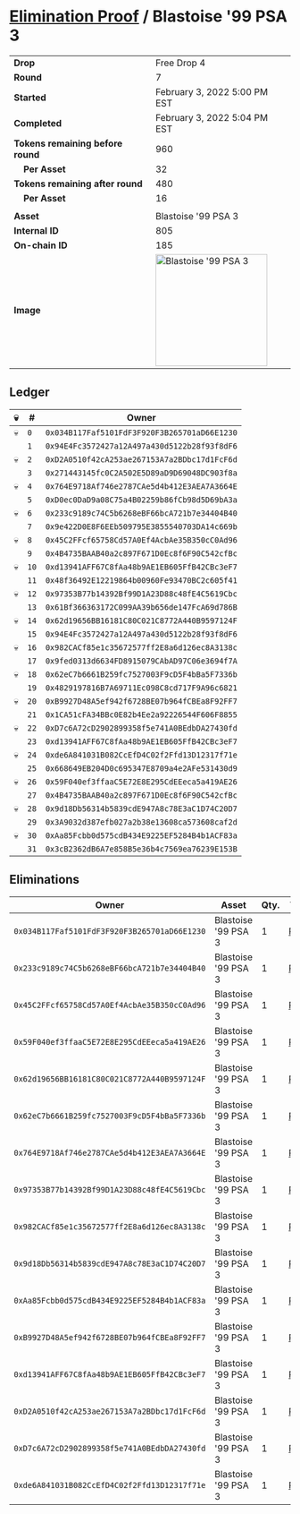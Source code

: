 # [Elimination Proof](./readme.md) / Blastoise &#039;99 PSA 3

|||
|---|---|
| **Drop** | Free Drop 4 |
| **Round** | 7 |
| **Started** | February 3, 2022 5:00 PM EST |
| **Completed** | February 3, 2022 5:04 PM EST |
| **Tokens remaining before round** | 960 |
| **&nbsp;&nbsp;&nbsp;&nbsp;Per Asset** | 32 |
| **Tokens remaining after round** | 480 |
| **&nbsp;&nbsp;&nbsp;&nbsp;Per Asset** | 16 |
| | |
| **Asset** | Blastoise &#039;99 PSA 3 |
| **Internal ID** | 805 |
| **On-chain ID** | 185 |
| **Image** | <img src="https://tcdn.blokpax.com/957181fa-d3ef-4475-abbb-f51c9ee25c40/f67b326e6fe8e738084243f6e133145ee8e3de78810b3f9ad061241af8074c02.jpg" height="200" alt="Blastoise &#039;99 PSA 3" /> |

## Ledger

| 💀 | # | Owner |
| --- | --- | --- |
| 💀 | `0` | `0x034B117Faf5101FdF3F920F3B265701aD66E1230` |
|  | `1` | `0x94E4Fc3572427a12A497a430d5122b28f93f8dF6` |
| 💀 | `2` | `0xD2A0510f42cA253ae267153A7a2BDbc17d1FcF6d` |
|  | `3` | `0x271443145fc0C2A502E5D89aD9D69048DC903f8a` |
| 💀 | `4` | `0x764E9718Af746e2787CAe5d4b412E3AEA7A3664E` |
|  | `5` | `0xD0ec0DaD9a08C75a4B02259b86fCb98d5D69bA3a` |
| 💀 | `6` | `0x233c9189c74C5b6268eBF66bcA721b7e34404B40` |
|  | `7` | `0x9e422D0E8F6EEb509795E3855540703DA14c669b` |
| 💀 | `8` | `0x45C2FFcf65758Cd57A0Ef4AcbAe35B350cC0Ad96` |
|  | `9` | `0x4B4735BAAB40a2c897F671D0Ec8f6F90C542cfBc` |
| 💀 | `10` | `0xd13941AFF67C8fAa48b9AE1EB605FfB42CBc3eF7` |
|  | `11` | `0x48f36492E12219864b00960Fe93470BC2c605f41` |
| 💀 | `12` | `0x97353B77b14392Bf99D1A23D88c48fE4C5619Cbc` |
|  | `13` | `0x61Bf366363172C099AA39b656de147FcA69d786B` |
| 💀 | `14` | `0x62d19656BB16181C80C021C8772A440B9597124F` |
|  | `15` | `0x94E4Fc3572427a12A497a430d5122b28f93f8dF6` |
| 💀 | `16` | `0x982CACf85e1c35672577ff2E8a6d126ec8A3138c` |
|  | `17` | `0x9fed0313d6634FD8915079CAbAD97C06e3694f7A` |
| 💀 | `18` | `0x62eC7b6661B259fc7527003F9cD5F4bBa5F7336b` |
|  | `19` | `0x4829197816B7A69711Ec098C8cd717F9A96c6821` |
| 💀 | `20` | `0xB9927D48A5ef942f6728BE07b964fCBEa8F92FF7` |
|  | `21` | `0x1CA51cFA34BBc0E82b4Ee2a92226544F606F8855` |
| 💀 | `22` | `0xD7c6A72cD2902899358f5e741A0BEdbDA27430fd` |
|  | `23` | `0xd13941AFF67C8fAa48b9AE1EB605FfB42CBc3eF7` |
| 💀 | `24` | `0xde6A841031B082CcEfD4C02f2Ffd13D12317f71e` |
|  | `25` | `0x668649EB204D0c695347E8709a4e2AFe531430d9` |
| 💀 | `26` | `0x59F040ef3ffaaC5E72E8E295CdEEeca5a419AE26` |
|  | `27` | `0x4B4735BAAB40a2c897F671D0Ec8f6F90C542cfBc` |
| 💀 | `28` | `0x9d18Db56314b5839cdE947A8c78E3aC1D74C20D7` |
|  | `29` | `0x3A9032d387efb027a2b38e13608ca573608caf2d` |
| 💀 | `30` | `0xAa85Fcbb0d575cdB434E9225EF5284B4b1ACF83a` |
|  | `31` | `0x3cB2362dB6A7e858B5e36b4c7569ea76239E153B` |


## Eliminations

| Owner | Asset | Qty. | Transaction |
| --- | --- | --- | --- |
| `0x034B117Faf5101FdF3F920F3B265701aD66E1230` | Blastoise '99 PSA 3 | 1 | [Polygonscan](https://polygonscan.com/tx/0x819635b2ad228ea8f46d34a88f68448f566280c87b0f9861e4d716ac7b9a93e5) |
| `0x233c9189c74C5b6268eBF66bcA721b7e34404B40` | Blastoise '99 PSA 3 | 1 | [Polygonscan](https://polygonscan.com/tx/0x5b73b482db6b0f238ca1e44d1c9ddab451beca9e538cefacf06f60b7cc233c2a) |
| `0x45C2FFcf65758Cd57A0Ef4AcbAe35B350cC0Ad96` | Blastoise '99 PSA 3 | 1 | [Polygonscan](https://polygonscan.com/tx/0x39a73f9dfde2c64fe9f258d52cc9606cdd8a2e286ddd1c53c0473290c125a0e8) |
| `0x59F040ef3ffaaC5E72E8E295CdEEeca5a419AE26` | Blastoise '99 PSA 3 | 1 | [Polygonscan](https://polygonscan.com/tx/0xb95267640767d8b5a1318da60e22a2a30d20d86ebbee4728b68d9e0158c86735) |
| `0x62d19656BB16181C80C021C8772A440B9597124F` | Blastoise '99 PSA 3 | 1 | [Polygonscan](https://polygonscan.com/tx/0xb5f02da4824f031b40aac723743e486b95893a5892846ccc8b4881ba0bd03b58) |
| `0x62eC7b6661B259fc7527003F9cD5F4bBa5F7336b` | Blastoise '99 PSA 3 | 1 | [Polygonscan](https://polygonscan.com/tx/0xcf5f473ff46519078e26d08ae5f167e6e5dfbaff96d11d15539c7b5b82fd57b0) |
| `0x764E9718Af746e2787CAe5d4b412E3AEA7A3664E` | Blastoise '99 PSA 3 | 1 | [Polygonscan](https://polygonscan.com/tx/0x4348c4a0391963fb9f27c8526fdbdc153328e52c09b1e4a52cd61a75aca2458b) |
| `0x97353B77b14392Bf99D1A23D88c48fE4C5619Cbc` | Blastoise '99 PSA 3 | 1 | [Polygonscan](https://polygonscan.com/tx/0xbac9141cef041a2c77782f5d5d6eb90c1a4e4f8e7879e60e2333e448acaf002b) |
| `0x982CACf85e1c35672577ff2E8a6d126ec8A3138c` | Blastoise '99 PSA 3 | 1 | [Polygonscan](https://polygonscan.com/tx/0xe5436425fd0add80d55147ea545a97ac0ac239c262396fc02255dd5f8fd3a848) |
| `0x9d18Db56314b5839cdE947A8c78E3aC1D74C20D7` | Blastoise '99 PSA 3 | 1 | [Polygonscan](https://polygonscan.com/tx/0x87e70e9d8fa95b7c81518daf1fea4321dc316e98020560d731708153f1189c9c) |
| `0xAa85Fcbb0d575cdB434E9225EF5284B4b1ACF83a` | Blastoise '99 PSA 3 | 1 | [Polygonscan](https://polygonscan.com/tx/0xe8d2b6f1f06eeda39c93b5ee3fede7d2c6fd1a6e35c62c3814530a7da648d0f1) |
| `0xB9927D48A5ef942f6728BE07b964fCBEa8F92FF7` | Blastoise '99 PSA 3 | 1 | [Polygonscan](https://polygonscan.com/tx/0x3abe548823141afdca0e60b088a4df09308eabc1a23edef6b77c13d93a3e8837) |
| `0xd13941AFF67C8fAa48b9AE1EB605FfB42CBc3eF7` | Blastoise '99 PSA 3 | 1 | [Polygonscan](https://polygonscan.com/tx/0x4e78eebadc51f4b0e62a2a603a90ef809d1983d1046d44ec68dfa2784d09b822) |
| `0xD2A0510f42cA253ae267153A7a2BDbc17d1FcF6d` | Blastoise '99 PSA 3 | 1 | [Polygonscan](https://polygonscan.com/tx/0x17622aeed908790fbbbad2c497afe9c642304642400a4016c1bbcaa76d8cdc8b) |
| `0xD7c6A72cD2902899358f5e741A0BEdbDA27430fd` | Blastoise '99 PSA 3 | 1 | [Polygonscan](https://polygonscan.com/tx/0xbff8915a3059c2941181eca7fea8737f88ad0bf6c2b3818f9d52a77f6d38c542) |
| `0xde6A841031B082CcEfD4C02f2Ffd13D12317f71e` | Blastoise '99 PSA 3 | 1 | [Polygonscan](https://polygonscan.com/tx/0x3c4f1655efe3188760675ae33e9a20e806537d674d21fdd278de1d0fb6d18382) |
